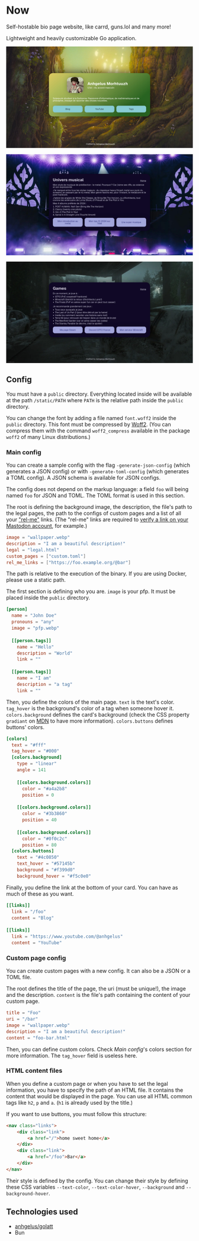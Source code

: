 # Now
Self-hostable bio page website, like carrd, guns.lol and many more!

Lightweight and heavily customizable Go application.

![Screenshot of the main page](./example.jpg)

![Screenshot of a custom page](./music.webp)

![Screenshot of a custom page](./games.webp)

## Config
You must have a `public` directory.
Everything located inside will be available at the path `/static/PATH` where `PATH` is the relative path inside the
`public` directory.

You can change the font by adding a file named `font.woff2` inside the `public` directory.
This font must be compressed by [Woff2](https://en.wikipedia.org/wiki/Web_Open_Font_Format).
(You can compress them with the command `woff2_compress` available in the package `woff2` of many Linux distributions.)

### Main config
You can create a sample config with the flag `-generate-json-config` (which generates a JSON config) or with 
`-generate-toml-config` (which generates a TOML config).
A JSON schema is available for JSON configs.

The config does not depend on the markup language: a field `foo` will being named `foo` for JSON and TOML.
The TOML format is used in this section.

The root is defining the background image, the description, the file's path to the legal pages, the path to
the configs of custom pages and a list of all your ["rel-me"](https://microformats.org/wiki/rel-me) links. 
(The "rel-me" links are required to 
[verify a link on your Mastodon account](https://docs.joinmastodon.org/user/profile/#verification), for example.)
```toml
image = "wallpaper.webp"
description = "I am a beautiful description!"
legal = "legal.html"
custom_pages = ["custom.toml"]
rel_me_links = ["https://foo.example.org/@bar"]
```
The path is relative to the execution of the binary.
If you are using Docker, please use a static path.

The first section is defining who you are.
`image` is your pfp.
It must be placed inside the `public` directory.
```toml
[person]
  name = "John Doe"
  pronouns = "any"
  image = "pfp.webp"

  [[person.tags]]
    name = "Hello"
    description = "World"
    link = ""

  [[person.tags]]
    name = "I am"
    description = "a tag"
    link = ""
```

Then, you define the colors of the main page.
`text` is the text's color.
`tag_hover` is the background's color of a tag when someone hover it.
`colors.background` defines the card's background (check the CSS property `gradiant` on 
[MDN](https://developer.mozilla.org/en-US/docs/Web/CSS/gradient) to have more information).
`colors.buttons` defines buttons' colors.
```toml
[colors]
  text = "#fff"
  tag_hover = "#000"
  [colors.background]
    type = "linear"
    angle = 141

    [[colors.background.colors]]
      color = "#a4a2b8"
      position = 0

    [[colors.background.colors]]
      color = "#3b3860"
      position = 40

    [[colors.background.colors]]
      color = "#0f0c2c"
      position = 80
  [colors.buttons]
    text = "#4c0850"
    text_hover = "#57145b"
    background = "#f399d0"
    background_hover = "#f5c0e0"
```

Finally, you define the link at the bottom of your card.
You can have as much of these as you want. 
```toml
[[links]]
  link = "/foo"
  content = "Blog"

[[links]]
  link = "https://www.youtube.com/@anhgelus"
  content = "YouTube"
```

### Custom page config
You can create custom pages with a new config.
It can also be a JSON or a TOML file.

The root defines the title of the page, the uri (must be unique!), the image and the description.
`content` is the file's path containing the content of your custom page.
```toml
title = "Foo"
uri = "/bar"
image = "wallpaper.webp"
description = "I am a beautiful description!"
content = "foo-bar.html"
```

Then, you can define custom colors.
Check _Main config_'s colors section for more information.
The `tag_hover` field is useless here.

### HTML content files
When you define a custom page or when you have to set the legal information, you have to specify the path of an HTML 
file.
It contains the content that would be displayed in the page.
You can use all HTML common tags like `h2`, `p` and `a`.
(`h1` is already used by the title.)

If you want to use buttons, you must follow this structure:
```html
<nav class="links">
    <div class="link">
        <a href="/">home sweet home</a>
    </div>
    <div class="link">
        <a href="/foo">Bar</a>
    </div>
</nav>
```
Their style is defined by the config.
You can change their style by defining these CSS variables `--text-color`, `--text-color-hover`, `--background` and 
`--background-hover`.

## Technologies used

- [anhgelus/golatt](https://github.com/anhgelus/golatt)
- Bun
